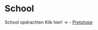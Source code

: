 # School
 School opdrachten
Klik hier! ->  - [Prototype](https://kyka-mol.github.io/School/Prototype)
